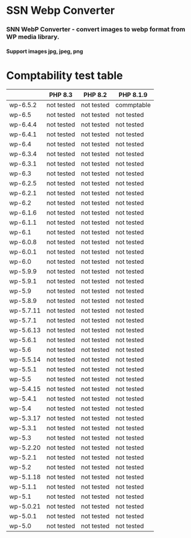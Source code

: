 # SSN Webp Converter

### SNN WebP Converter - convert images to webp format from WP media library.
#### Support images jpg, jpeg, png


# Comptability test table
|           | PHP 8.3    | PHP 8.2     | PHP 8.1.9   |
|-----------|------------|-------------|-------------|
| wp-6.5.2  | not tested | not tested  | commptable  |
| wp-6.5    | not tested | not tested  | not tested  |
| wp-6.4.4  | not tested | not tested  | not tested  |
| wp-6.4.1  | not tested | not tested  | not tested  |
| wp-6.4    | not tested | not tested  | not tested  |
| wp-6.3.4  | not tested | not tested  | not tested  |
| wp-6.3.1  | not tested | not tested  | not tested  |
| wp-6.3    | not tested | not tested  | not tested  |
| wp-6.2.5  | not tested | not tested  | not tested  |
| wp-6.2.1  | not tested | not tested  | not tested  |
| wp-6.2    | not tested | not tested  | not tested  |
| wp-6.1.6  | not tested | not tested  | not tested  |
| wp-6.1.1  | not tested | not tested  | not tested  |
| wp-6.1    | not tested | not tested  | not tested  |
| wp-6.0.8  | not tested | not tested  | not tested  |
| wp-6.0.1  | not tested | not tested  | not tested  |
| wp-6.0    | not tested | not tested  | not tested  |
| wp-5.9.9  | not tested | not tested  | not tested  |
| wp-5.9.1  | not tested | not tested  | not tested  |
| wp-5.9    | not tested | not tested  | not tested  |
| wp-5.8.9  | not tested | not tested  | not tested  |
| wp-5.7.11 | not tested | not tested  | not tested  |
| wp-5.7.1  | not tested | not tested  | not tested  |
| wp-5.6.13 | not tested | not tested  | not tested  |
| wp-5.6.1  | not tested | not tested  | not tested  |
| wp-5.6    | not tested | not tested  | not tested  |
| wp-5.5.14 | not tested | not tested  | not tested  |
| wp-5.5.1  | not tested | not tested  | not tested  |
| wp-5.5    | not tested | not tested  | not tested  |
| wp-5.4.15 | not tested | not tested  | not tested  |
| wp-5.4.1  | not tested | not tested  | not tested  |
| wp-5.4    | not tested | not tested  | not tested  |
| wp-5.3.17 | not tested | not tested  | not tested  |
| wp-5.3.1  | not tested | not tested  | not tested  |
| wp-5.3    | not tested | not tested  | not tested  |
| wp-5.2.20 | not tested | not tested  | not tested  |
| wp-5.2.1  | not tested | not tested  | not tested  |
| wp-5.2    | not tested | not tested  | not tested  |
| wp-5.1.18 | not tested | not tested  | not tested  |
| wp-5.1.1  | not tested | not tested  | not tested  |
| wp-5.1    | not tested | not tested  | not tested  |
| wp-5.0.21 | not tested | not tested  | not tested  |
| wp-5.0.1  | not tested | not tested  | not tested  |
| wp-5.0    | not tested | not tested  | not tested  |